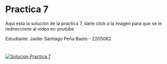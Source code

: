 # Practica 7 

Aqui esta la solución de la practica 7, darle click a la imagen para que se le redireccione al video en youtube

Estudiante: Jaider Santiago Peña Basto - 2205082
#

[![Solucion Practica 7](https://github.com/Mirr1s/tech.github.io/assets/113645885/149d368d-9737-4db9-8522-76da55165880)](https://www.youtube.com/watch?v=hTR_FuJ3ihU&feature=youtu.be)
